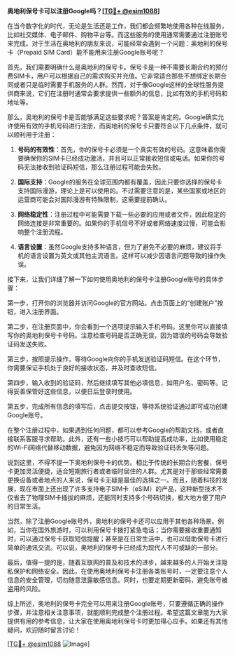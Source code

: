 **奥地利保号卡可以注册Google吗？[[TG💪+ @esim1088](https://t.me/s/esim1088)]**

在当今数字化的时代，无论是生活还是工作，我们都会频繁地使用各种在线服务，比如社交媒体、电子邮件、购物平台等。而这些服务的使用通常需要通过注册账号来完成。对于生活在奥地利的朋友来说，可能经常会遇到一个问题：奥地利的保号卡（Prepaid SIM Card）能不能用来注册Google账号呢？

首先，我们需要明确什么是奥地利的保号卡。保号卡是一种不需要长期合约的预付费SIM卡，用户可以根据自己的需求购买并充值。它非常适合那些不想绑定长期合同或者只是临时需要手机服务的人群。然而，对于像Google这样的全球性服务提供商来说，它们在注册时通常会要求提供一些额外的信息，比如有效的手机号码和地址等。

那么，奥地利的保号卡是否能够满足这些要求呢？答案是肯定的。Google确实允许使用有效的手机号码进行注册，而奥地利的保号卡只要符合以下几点条件，就可以顺利用于注册：

1. **号码的有效性**：首先，你的保号卡必须是一个真实有效的号码。这意味着你需要确保你的SIM卡已经成功激活，并且可以正常接收短信或电话。如果你的号码无法接收到验证码短信，那么注册过程可能会失败。

2. **国际支持**：Google的服务在全球范围内都有覆盖，因此只要你选择的保号卡支持国际漫游，理论上是可以使用的。不过需要注意的是，某些国家或地区的运营商可能会对国际漫游有特殊限制，这需要提前确认。

3. **网络稳定性**：注册过程中可能需要下载一些必要的应用或者文件，因此稳定的网络连接是非常重要的。如果你的手机信号不好或者网络速度过慢，可能会影响整个注册流程。

4. **语言设置**：虽然Google支持多种语言，但为了避免不必要的麻烦，建议将手机的语言设置为英文或其他主流语言。这样可以减少因语言问题导致的操作失误。

接下来，让我们详细了解一下如何使用奥地利的保号卡注册Google账号的具体步骤：

第一步，打开你的浏览器并访问Google的官方网站。点击页面上的“创建账户”按钮，进入注册界面。

第二步，在注册页面中，你会看到一个选项提示输入手机号码。这里你可以直接填写你的奥地利保号卡号码。注意检查号码是否正确无误，因为错误的号码会导致验证码发送失败。

第三步，按照提示操作，等待Google向你的手机发送验证码短信。在这个环节，你需要保证手机处于良好的接收状态，并及时查收短信。

第四步，输入收到的验证码，然后继续填写其他必填信息，如用户名、密码等。记得妥善保管好这些信息，以便日后登录时使用。

第五步，完成所有信息的填写后，点击提交按钮，等待系统验证通过即可成功创建Google账号。

在整个注册过程中，如果遇到任何问题，都可以参考Google的帮助文档，或者直接联系客服寻求帮助。此外，还有一些小技巧可以帮助提高成功率，比如使用稳定的Wi-Fi网络代替移动数据，避免因为网络不稳定而导致验证码丢失等问题。

说到这里，不得不提一下奥地利保号卡的优势。相比于传统的长期合约套餐，保号卡更加灵活便捷，适合短期旅行者或者临时居住的人群。尤其是对于那些经常需要更换设备或者地点的人来说，保号卡无疑是最佳的选择之一。而且，随着科技的发展，现在市面上还出现了许多支持电子SIM卡（eSIM）的产品，这种新型技术不仅省去了物理SIM卡插拔的麻烦，还能同时支持多个号码切换，极大地方便了用户的日常生活。

当然，除了注册Google账号外，奥地利的保号卡还可以应用于其他各种场景。例如，当你在国外旅游时，可以利用保号卡拨打紧急电话；当你需要接收重要通知时，可以通过保号卡获取短信提醒；甚至是在日常生活中，也可以借助保号卡进行简单的通讯交流。可以说，奥地利的保号卡已经成为现代人不可或缺的一部分。

最后，值得一提的是，随着互联网的普及和技术的进步，越来越多的人开始关注隐私保护和网络安全。因此，在使用奥地利保号卡注册各类账号时，一定要注意个人信息的安全管理，切勿随意泄露敏感信息。同时，也要定期更新密码，避免账号被盗用的风险。

综上所述，奥地利的保号卡完全可以用来注册Google账号，只要遵循正确的操作步骤，并注意相关注意事项，就能顺利完成整个注册过程。希望这篇文章能为大家提供有用的参考信息，让大家在使用奥地利保号卡时更加得心应手。如果还有其他疑问，欢迎随时留言讨论！

[[TG💪+ @esim1088](https://t.me/s/esim1088) ![Image](https://i.postimg.cc/4NQfJmqS/Snipaste-2025-05-13-00-14-12.png)]